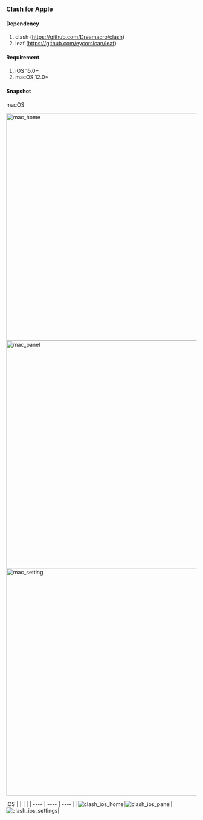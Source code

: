### Clash for Apple

#### Dependency
  1. clash (https://github.com/Dreamacro/clash)
  2. leaf (https://github.com/eycorsican/leaf)

#### Requirement
  1. iOS 15.0+
  2. macOS 12.0+

#### Snapshot
  macOS
  
  <img width="600" alt="mac_home" src="https://user-images.githubusercontent.com/11971659/165678631-3bfd3b5e-14fa-481e-a13a-62433c787951.png">
  <img width="600" alt="mac_panel" src="https://user-images.githubusercontent.com/11971659/165678669-e2e5ffe4-6570-4530-9cb7-5b69de6a3ac3.png">
  <img width="600" alt="mac_setting" src="https://user-images.githubusercontent.com/11971659/165678688-61535a37-ea02-4ec1-9ecd-a980defc2160.png">

  iOS
|        |       |       |
|  ----  | ----  | ----  |
|![clash_ios_home](https://user-images.githubusercontent.com/11971659/160740221-274cf1df-3f66-4ecd-bd4c-3e1ae74b8a16.PNG)|![clash_ios_panel](https://user-images.githubusercontent.com/11971659/160740231-5c3c08ef-d6c2-4e67-a8eb-1a1f845a1efd.PNG)|![clash_ios_settings](https://user-images.githubusercontent.com/11971659/160740237-90c51012-b327-4df0-a384-f6d605572780.PNG)|
